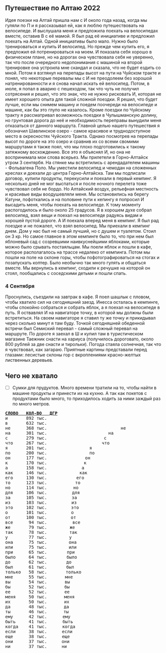## Путешествие по Алтаю 2022
Идея поезки на Алтай пришла нам с И около года назад, когда мы гуляли по П и я рассказывал ей, как я люблю
путешествовать на велосипеде. И выслушала меня и предложила поехать на велосипедах вместе, оставив В с её мамой. Я был рад её
инициативе и предложил поехать на Алтай.
Одной инициативы было мало. Нужно было тренироваться и купить И велосипед. Но прежде чем купить его, я предложил ей
потренироваться на моем. И показала себя хорошо в физическом плане, но на дорогах она чувствовала себя не уверенно, так что после
очередного недопонимания с машиной на второй тренировке она устроила мне скандал и сказала, что не будет ездить со мной. Потом я
взглянул на перепады высот на пути на Чуйском тракте и понял, что некоторые перевалы мы с И не преодолеем без хорошой
натренированности и я снова начал искать ей велосипед. Потом, в июле, я попал в аварию  с пешеходом, так что чуть не получил
сотрясения и решил, что это знак, что не нужно рисковать И, которая не имеет хорошего опыта для такой сложной поездки.
Я решил, что будет лучше, если мы снимем машину и поедем поочереди на велосипеде и машине, как бы это глупо не казалось.
Кроме поездки по Чуйскому тракту я рассматривал возможнось поездки в Чулышманскую долину, но грунтовая дорога до неё и необходимость
переправы вынудили меня отказаться от данного маршрута.
Главной целью нашего путешествия я обозначил Шавлинское озеро - самое красивое и труднодоступное место в окресностях Чуйского Тракта.
Однако посмотрев на перепады высот по дороге на это озеро и сравнив их со всеми свомими маршрутами я также поял, что мы плохо 
подготовились к такому затяжному восхождению. Все это я объяснял И, но она не воспринимала мои слова всерьез.
Мы прилетели в Горно-Алтайск утром 3 сентярбя. На стянке мы встретились с арендадателем машины - Фольвагена Поло. Мы уместили велосипед и чемодан
на сложенных креслах и доехали до центра Горно-Алтайска. Там мы подписали договор, купили продукты, перекусили и поехали в первый кемпинг.
Я несколько дней не мог выспаться и после ночного перелета тоже чувствовал себя не бордо. Но Алтайский воздух, рельефная местность и 
красивые виды воодушевляли меня. Мы остановились на берегу Катуни, пофоткались и на половине пути к кепингу я попросил И высадить 
меня, чтобы поехать на велосипеде. К тому моменту распогодилось и было около 25 градусов. Я в хорошем духе собрал велосипед, взял 
вещи и поехал на велосипеде радуясь видам и хорошей пустой дороге. А И поехала вперед меня в кемпинг. Я был рад поездке и не 
пожалел, что взял велосипед. 
Мы приехали в кемпинг днем. Дом у нас был не самый лучший, но с душем и туалетом. Стоил он 3 кр. Но самое главное в этом кемпинге 
было то, что при нем был яблоневый сад с созревшими наивкуснейшими яблоками, которые можно было срывать постаяльцам. Мы поели яблок и 
пошли в кафе, которое располагалось на трассе недалеко от кемпинга. Потом мы пошли на поле на склоне горы, чтобы пофотографироваться 
на стогах и позапускать коптер. Было необычно так много гулять и общаться вместе. Мы вернулись в кемпинг, сходили к речушке на 
которой он стоял, пообщались с соседскими детьми и пошли спать.
### 4 Сентября
Проснулись, съездили на завтрак в кафе. Я поел шашлык с пловом, чтобы хватило сил на сегодняшний заезд. Инесса осталась в кемпинге, 
чтобы спокойно собраться и собрать яблок, а я поехал на велосипеде в путь. Я оствавлял И на навигаторе точку, в которой мы 
должны были встретиться. На своем навигаторе я ставил ту же точку и прикидывал через сколько минут я там буду. Точкой сегодняшней 
обеденной встречи был Семиский перевал - самый сложный перевал на маршруте. По дороге я заехал в Ш и купил там в туристическом 
магазине Таежник снасти на хариуса (получилось дороговато, около 800 рублей за две снасти и тирольки). Погода стаяла солнечная, так 
что я чувствовал, как загараю. Приятные картины представали перед глазами: лесистые склоны гор с вкроплениями красно-желтых 
лиственных деревьев.  

## Чего не хватало
-[ ] Сумки для прудуктов. Много времени тратили на то, чтобы найти в машине продукты и принести их на кухню. А так как покетов с 
продуктами было много, то приходилось ходить за ними заждый раз по много метров.

<pre>
<b><u>СЛОВО   КОЛ-ВО   ДГР</u></b>
и       892 тыс. <img src=http://www.norvig.com/o.jpg  height=12 width=535> и
в       632 тыс. <img src=http://www.norvig.com/o.jpg  height=12 width=379> в
не      368 тыс. <img src=http://www.norvig.com/o.jpg  height=12 width=221> не
на      301 тыс. <img src=http://www.norvig.com/o.jpg  height=12 width=181> на
с       279 тыс. <img src=http://www.norvig.com/o.jpg  height=12 width=167> с
что     267 тыс. <img src=http://www.norvig.com/o.jpg  height=12 width=160> что
я       201 тыс. <img src=http://www.norvig.com/o.jpg  height=12 width=120> я
по      200 тыс. <img src=http://www.norvig.com/o.jpg  height=12 width=120> по
он      177 тыс. <img src=http://www.norvig.com/o.jpg  height=12 width=106> он
к       170 тыс. <img src=http://www.norvig.com/o.jpg  height=12 width=102> к
а       158 тыс. <img src=http://www.norvig.com/o.jpg  height=12 width=95> а
как     146 тыс. <img src=http://www.norvig.com/o.jpg  height=12 width=88> как
его     130 тыс. <img src=http://www.norvig.com/o.jpg  height=12 width=78> его
то      123 тыс. <img src=http://www.norvig.com/o.jpg  height=12 width=74> то
но      114 тыс. <img src=http://www.norvig.com/o.jpg  height=12 width=68> но
для     106 тыс. <img src=http://www.norvig.com/o.jpg  height=12 width=64> для
за      105 тыс. <img src=http://www.norvig.com/o.jpg  height=12 width=63> за
из      103 тыс. <img src=http://www.norvig.com/o.jpg  height=12 width=62> из
это     102 тыс. <img src=http://www.norvig.com/o.jpg  height=12 width=61> это
о       101 тыс. <img src=http://www.norvig.com/o.jpg  height=12 width=61> о
от      100 тыс. <img src=http://www.norvig.com/o.jpg  height=12 width=60> от
все      94 тыс.  <img src=http://www.norvig.com/o.jpg  height=12 width=57> все
же       79 тыс.  <img src=http://www.norvig.com/o.jpg  height=12 width=48> же
так      78 тыс.  <img src=http://www.norvig.com/o.jpg  height=12 width=47> так
у        77 тыс.  <img src=http://www.norvig.com/o.jpg  height=12 width=46> у
она      75 тыс.  <img src=http://www.norvig.com/o.jpg  height=12 width=45> она
или      75 тыс.  <img src=http://www.norvig.com/o.jpg  height=12 width=45> или
при      65 тыс.  <img src=http://www.norvig.com/o.jpg  height=12 width=39> при
было     64 тыс.  <img src=http://www.norvig.com/o.jpg  height=12 width=38> было
до       62 тыс.  <img src=http://www.norvig.com/o.jpg  height=12 width=37> до
был      61 тыс.  <img src=http://www.norvig.com/o.jpg  height=12 width=37> был
только   58 тыс.  <img src=http://www.norvig.com/o.jpg  height=12 width=35> только
мне      55 тыс.  <img src=http://www.norvig.com/o.jpg  height=12 width=33> мне
вы       54 тыс.  <img src=http://www.norvig.com/o.jpg  height=12 width=32> вы
бы       52 тыс.  <img src=http://www.norvig.com/o.jpg  height=12 width=31> бы
ее       52 тыс.  <img src=http://www.norvig.com/o.jpg  height=12 width=31> ее
меня     50 тыс.  <img src=http://www.norvig.com/o.jpg  height=12 width=30> меня
их       50 тыс.  <img src=http://www.norvig.com/o.jpg  height=12 width=30> их
да       48 тыс.  <img src=http://www.norvig.com/o.jpg  height=12 width=29> да
ты       46 тыс.  <img src=http://www.norvig.com/o.jpg  height=12 width=28> ты
ему      42 тыс.  <img src=http://www.norvig.com/o.jpg  height=12 width=25> ему
быть     41 тыс.  <img src=http://www.norvig.com/o.jpg  height=12 width=25> быть
когда    41 тыс.  <img src=http://www.norvig.com/o.jpg  height=12 width=24> когда
если     38 тыс.  <img src=http://www.norvig.com/o.jpg  height=12 width=23> если
еще      38 тыс.  <img src=http://www.norvig.com/o.jpg  height=12 width=23> еще
они      37 тыс.  <img src=http://www.norvig.com/o.jpg  height=12 width=22> они
ни       37 тыс.  <img src=http://www.norvig.com/o.jpg  height=12 width=22> ни
</pre>
